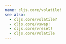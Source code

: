 ```yaml
---
name: cljs.core/volatile!
see also:
  - cljs.core/volatile?
  - cljs.core/vswap!
  - cljs.core/vreset!
  - cljs.core/Volatile
---
```


